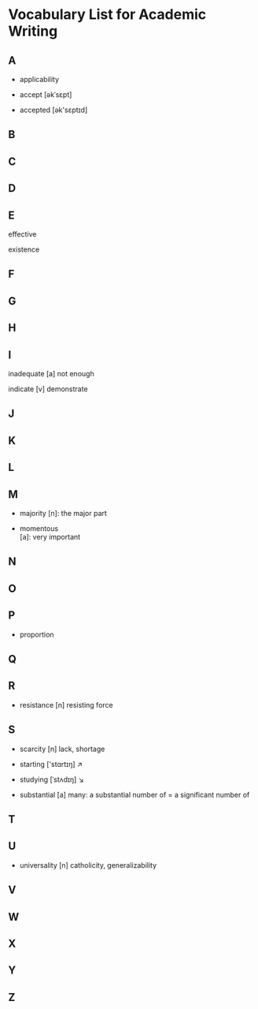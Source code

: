 # Vocabulary List for Academic Writing

## A

* applicability

* accept  [əkˈsɛpt]

* accepted   [ək'sɛptɪd]


## B

## C

## D

## E

effective

existence

## F

## G

## H

## I

inadequate 
    [a] not enough

indicate
    [v] demonstrate

## J

## K

## L

## M

* majority
    [n]: the major part

* momentous   
    [a]: very important

## N

## O

## P

* proportion

## Q

## R

* resistance
    [n] resisting force

## S

* scarcity
    [n] lack, shortage

* starting  ['stɑrtɪŋ]  ↗

* studying  [ˈstʌdɪŋ] ↘

* substantial
    [a] many: a substantial number of = a significant number of

## T

## U

* universality
    [n] catholicity, generalizability

## V

## W

## X

## Y

## Z
